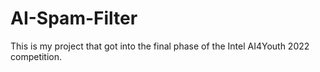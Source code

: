 # AI-Spam-Filter
This is my project that got into the final phase of the Intel AI4Youth 2022 competition.
